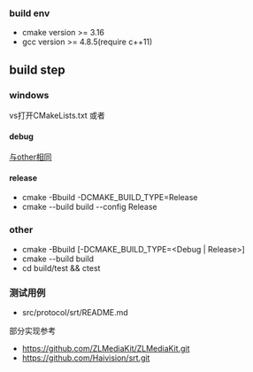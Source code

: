 ﻿### build env
* cmake version >= 3.16
* gcc version >= 4.8.5(require c++11)

## build step
### windows
vs打开CMakeLists.txt
或者
#### debug
[与other相同](#other)
#### release
* cmake -Bbuild -DCMAKE_BUILD_TYPE=Release 
* cmake --build build --config Release
### other
<a href="other"></a>

* cmake -Bbuild [-DCMAKE_BUILD_TYPE=<Debug | Release>]
* cmake --build build
* cd build/test && ctest

### 测试用例
* src/protocol/srt/README.md

部分实现参考
* https://github.com/ZLMediaKit/ZLMediaKit.git
* https://github.com/Haivision/srt.git